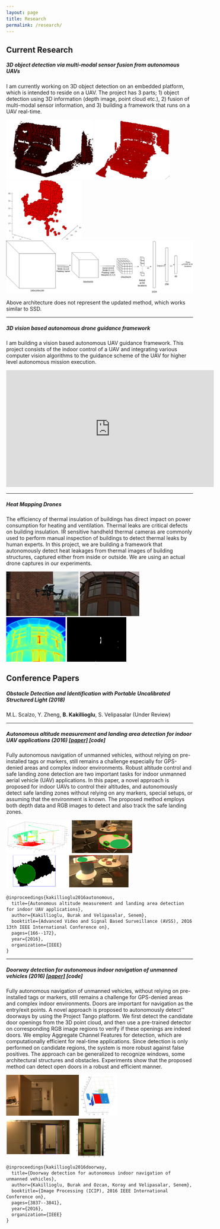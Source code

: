 ```yaml
---
layout: page
title: Research
permalink: /research/
---
```


## Current Research
##### 3D object detection via multi-modal sensor fusion from autonomous UAVs
I am currently working on 3D object detection on an embedded platform, which is intended to reside on a UAV. The project has 3 parts; 1) object detection using 3D information (depth image, point cloud etc.), 2) fusion of multi-modal sensor information, and 3) building a framework that runs on a UAV real-time.

<img alt="Voxelgrid of a bedroom scene" src="/images/project_imgs/bedroom_croped.png" title="Voxelgrid of a bedroom scene" height="160">
<img alt="Voxelgrid of the bed in the bedroom scene" src="/images/project_imgs/bed_croped.png" title="Voxelgrid of the bed in the bedroom scene" height="160">
<img alt="Voxelgrid of a chair object that we captured with Google Tango tablet" src="/images/project_imgs/chair3.png" title="Voxelgrid of a chair object that we captured with Google Tango tablet" height="160">

<img alt="ConvNet architecture for 3D object detection" src="/images/convnet_detector.png" title="ConvNet architecture for 3D object detection">

Above architecture does not represent the updated method, which works similar to SSD.


***

##### 3D vision based autonomous drone guidance framework
I am building a vision based autonomous UAV guidance framework. This project consists of the indoor control of a UAV and integrating various computer vision algorithms to the guidance scheme of the UAV for higher level autonomous mission execution.

<iframe width="560" height="315" src="https://www.youtube.com/embed/8WUousk9y-Y" frameborder="0" allowfullscreen></iframe>


***

##### Heat Mapping Drones
The efficiency of thermal insulation of buildings has direct impact on power consumption for heating and ventilation. Thermal leaks are critical defects on building insulation. IR
sensitive handheld thermal cameras are commonly used to perform manual inspection of buildings to detect thermal leaks by human experts. In this project, we are building a framework that autonomously detect heat leakages from thermal images of building structures, captured either from inside or outside. We are using an actual drone captures in our experiments.

<img alt="Heat mapping drone" src="/images/project_imgs/thermal/drone.jpg" title="Heat mapping drone" height="120">
<img alt="Color image" src="/images/project_imgs/thermal/722_p.jpg" title="Color image" height="120">
<img alt="Thermal image" src="/images/project_imgs/thermal/722_i.jpg" title="Thermal image" height="120">
<img alt="Detected leakage region" src="/images/project_imgs/thermal/722_l.jpg" title="Detected leakage region" height="120">



## Conference Papers

##### Obstacle Detection and Identification with Portable Uncalibrated Structured Light (2018)
M.L. Scalzo, Y. Zheng, **B. Kakillioglu**, S. Velipasalar (Under Review)

***

##### Autonomous altitude measurement and landing area detection for indoor UAV applications (2016) [[paper]](http://ieeexplore.ieee.org/abstract/document/7738069) [code]

Fully autonomous navigation of unmanned vehicles, without relying on pre-installed tags or markers, still remains a challenge especially for GPS-denied areas and complex indoor environments. Robust altitude control and safe landing zone detection are two important tasks for indoor unmanned aerial vehicle (UAV) applications. In this paper, a novel approach is proposed for indoor UAVs to control their altitudes, and autonomously detect safe landing zones without relying on any markers, special setups, or assuming that the environment is known. The proposed method employs both depth data and RGB images to detect and also track the safe landing zones.

<img alt="Distance vectors to segmented planes" src="/images/resimgs/vectors.png" height="90" title="Distance vectors to segmented planes: Vector to the ground is the altitude vector"> <img alt="Landing zone detection on cluttered surefaces" src="/images/resimgs/cluttered3.png" height="90" title="Landing zone detection on cluttered surefaces"> <img alt="Landing zone detection on multiple levels" src="/images/resimgs/4.png" height="90" title="Landing zone detection on multiple levels">

```
@inproceedings{kakillioglu2016autonomous,
  title={Autonomous altitude measurement and landing area detection for indoor UAV applications},
  author={Kakillioglu, Burak and Velipasalar, Senem},
  booktitle={Advanced Video and Signal Based Surveillance (AVSS), 2016 13th IEEE International Conference on},
  pages={166--172},
  year={2016},
  organization={IEEE}
}
```

***

##### Doorway detection for autonomous indoor navigation of unmanned vehicles (2016) [[paper]](http://ieeexplore.ieee.org/abstract/document/7533078) [code]
Fully autonomous navigation of unmanned vehicles, without relying on pre-installed tags or markers, still remains a challenge for GPS-denied areas and complex indoor environments. Doors are important for navigation as the entry/exit points. A novel approach is proposed to autonomously detect™ doorways by using the Project Tango platform. We first detect the candidate door openings from the 3D point cloud, and then use a pre-trained detector on corresponding RGB image regions to verify if these openings are indeed doors. We employ Aggregate Channel Features for detection, which are computationally efficient for real-time applications. Since detection is only performed on candidate regions, the system is more robust against false positives. The approach can be generalized to recognize windows, some architectural structures and obstacles. Experiments show that the proposed method can detect open doors in a robust and efficient manner.

<img alt="The observed scene" src="/images/resimgs/detected_door_visual.png" height="110" title="The observed scene"> <img alt="Detected candidate" src="/images/resimgs/fig2b.jpg" height="110" title="Detected candidate opening displayed in red"> <img alt="Doorway detection example" src="/images/resimgs/pos2.jpg" height="110" title="Doorway detection example. Blue, red and green boxes represent the candidate region, its padded version and the detected door, respectively.">

```
@inproceedings{kakillioglu2016doorway,
  title={Doorway detection for autonomous indoor navigation of unmanned vehicles},
  author={Kakillioglu, Burak and Ozcan, Koray and Velipasalar, Senem},
  booktitle={Image Processing (ICIP), 2016 IEEE International Conference on},
  pages={3837--3841},
  year={2016},
  organization={IEEE}
}
```
